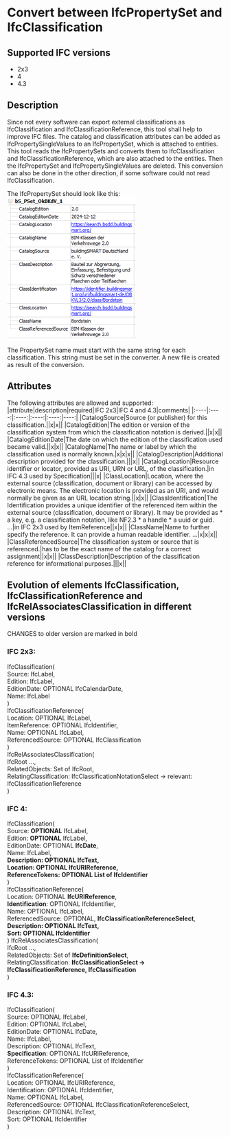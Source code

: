 # Convert between IfcPropertySet and IfcClassification
## Supported IFC versions
- 2x3
- 4
- 4.3

## Description
Since not every software can export external classifications as IfcClassification and IfcClassificationReference, this tool shall help to improve IFC files.
The catalog and classification attributes can be added as IfcPropertySingleValues to an IfcPropertySet, which is attached to entities. This tool reads the IfcPropertySets and converts them to IfcClassification and IfcClassificationReference, which are also attached to the entities. Then the IfcPropertySet and IfcPropertySingleValues are deleted. This conversion can also be done in the other direction, if some software could not read IfcClassification.

The IfcPropertySet should look like this:
![IfcPropertySet for Classification](img/PropertySet.png)

The PropertySet name must start with the same string for each classification. This string must be set in the converter.
A new file is created as result of the conversion.

## Attributes
The following attributes are allowed and supported:
|attribute|description|required|IFC 2x3|IFC 4 and 4.3|comments|
|:----|:----:|:----:|:----:|:----:|----:|
|CatalogSource|Source (or publisher) for this classification.||x|x||
|CatalogEdition|The edition or version of the classification system from which the classification notation is derived.||x|x||
|CatalogEditionDate|The date on which the edition of the classification used became valid.||x|x||
|CatalogName|The name or label by which the classification used is normally known.|x|x|x||
|CatalogDescription|Additional description provided for the classification.|||x||
|CatalogLocation|Resource identifier or locator, provided as URI, URN or URL, of the classification.|in IFC 4.3 used by Specification|||x|
|ClassLocation|Location, where the external source (classification, document or library) can be accessed by electronic means. The electronic location is provided as an URI, and would normally be given as an URL location string.||x|x||
|ClassIdentification|The Identification provides a unique identifier of the referenced item within the external source (classification, document or library). It may be provided as * a key, e.g. a classification notation, like NF2.3 * a handle * a uuid or guid. ...|in IFC 2x3 used by ItemReference||x|x||
|ClassName|Name to further specify the reference. It can provide a human readable identifier. ...|x|x|x||
|ClassReferencedSource|The classification system or source that is referenced.|has to be the exact name of the catalog for a correct assignment||x|x||
|ClassDescription|Description of the classification reference for informational purposes.|||x||

## Evolution of elements IfcClassification, IfcClassificationReference and IfcRelAssociatesClassification in different versions
CHANGES to older version are marked in bold 

### IFC 2x3:  
IfcClassification(  
    Source: IfcLabel,   
    Edition: IfcLabel,   
    EditionDate: OPTIONAL IfcCalendarDate,   
    Name: IfcLabel  
)   
IfcClassificationReference(  
    Location: OPTIONAL IfcLabel,   
    ItemReference: OPTIONAL IfcIdentifier,  
    Name: OPTIONAL IfcLabel,   
    ReferencedSource: OPTIONAL IfcClassification  
)  
IfcRelAssociatesClassification(  
    IfcRoot ...,  
    RelatedObjects: Set of IfcRoot,  
    RelatingClassification: IfcClassificationNotationSelect -> relevant: IfcClassificationReference  
)   
  
### IFC 4:  
IfcClassification(  
    Source: **OPTIONAL** IfcLabel,   
    Edition: **OPTIONAL** IfcLabel,   
    EditionDate: OPTIONAL **IfcDate**,  
    Name: IfcLabel,  
    **Description: OPTIONAL IfcText,**  
    **Location: OPTIONAL IfcURIReference,**  
    **ReferenceTokens: OPTIONAL List of IfcIdentifier**  
)  
IfcClassificationReference(  
    Location: OPTIONAL **IfcURIReference**,  
    **Identification**: OPTIONAL IfcIdentifier,  
    Name: OPTIONAL IfcLabel,  
    ReferencedSource: OPTIONAL,  **IfcClassificationReferenceSelect**,  
    **Description: OPTIONAL IfcText,**  
    **Sort: OPTIONAL IfcIdentifier**  
)
IfcRelAssociatesClassification(  
    IfcRoot ...,  
    RelatedObjects: Set of **IfcDefinitionSelect**,  
    RelatingClassification: **IfcClassificationSelect -> IfcClassificationReference, IfcClassification**  
)  

### IFC 4.3:  
IfcClassification(  
    Source: OPTIONAL IfcLabel,  
    Edition: OPTIONAL IfcLabel,  
    EditionDate: OPTIONAL IfcDate,  
    Name: IfcLabel,  
    Description: OPTIONAL IfcText,  
    **Specification**: OPTIONAL IfcURIReference,  
    ReferenceTokens: OPTIONAL List of IfcIdentifier  
)  
IfcClassificationReference(  
    Location: OPTIONAL IfcURIReference,  
    Identification: OPTIONAL IfcIdentifier,  
    Name: OPTIONAL IfcLabel,  
    ReferencedSource: OPTIONAL  IfcClassificationReferenceSelect,  
    Description: OPTIONAL IfcText,  
    Sort: OPTIONAL IfcIdentifier  
)  

